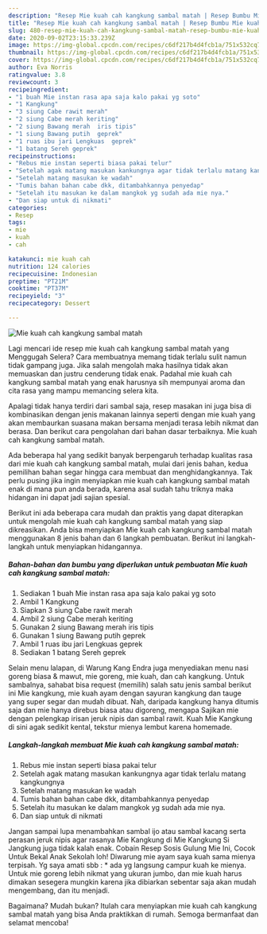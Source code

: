 ```yaml
---
description: "Resep Mie kuah cah kangkung sambal matah | Resep Bumbu Mie kuah cah kangkung sambal matah Yang Bikin Ngiler"
title: "Resep Mie kuah cah kangkung sambal matah | Resep Bumbu Mie kuah cah kangkung sambal matah Yang Bikin Ngiler"
slug: 480-resep-mie-kuah-cah-kangkung-sambal-matah-resep-bumbu-mie-kuah-cah-kangkung-sambal-matah-yang-bikin-ngiler
date: 2020-09-02T23:15:33.239Z
image: https://img-global.cpcdn.com/recipes/c6df217b4d4fcb1a/751x532cq70/mie-kuah-cah-kangkung-sambal-matah-foto-resep-utama.jpg
thumbnail: https://img-global.cpcdn.com/recipes/c6df217b4d4fcb1a/751x532cq70/mie-kuah-cah-kangkung-sambal-matah-foto-resep-utama.jpg
cover: https://img-global.cpcdn.com/recipes/c6df217b4d4fcb1a/751x532cq70/mie-kuah-cah-kangkung-sambal-matah-foto-resep-utama.jpg
author: Eva Norris
ratingvalue: 3.8
reviewcount: 3
recipeingredient:
- "1 buah Mie instan rasa apa saja kalo pakai yg soto"
- "1 Kangkung"
- "3 siung Cabe rawit merah"
- "2 siung Cabe merah keriting"
- "2 siung Bawang merah  iris tipis"
- "1 siung Bawang putih  geprek"
- "1 ruas ibu jari Lengkuas  geprek"
- "1 batang Sereh geprek"
recipeinstructions:
- "Rebus mie instan seperti biasa pakai telur"
- "Setelah agak matang masukan kankungnya agar tidak terlalu matang kangkungnya"
- "Setelah matang masukan ke wadah"
- "Tumis bahan bahan cabe dkk, ditambahkannya penyedap"
- "Setelah itu masukan ke dalam mangkok yg sudah ada mie nya."
- "Dan siap untuk di nikmati"
categories:
- Resep
tags:
- mie
- kuah
- cah

katakunci: mie kuah cah 
nutrition: 124 calories
recipecuisine: Indonesian
preptime: "PT21M"
cooktime: "PT37M"
recipeyield: "3"
recipecategory: Dessert

---
```



![Mie kuah cah kangkung sambal matah](https://img-global.cpcdn.com/recipes/c6df217b4d4fcb1a/751x532cq70/mie-kuah-cah-kangkung-sambal-matah-foto-resep-utama.jpg)

Lagi mencari ide resep mie kuah cah kangkung sambal matah yang Menggugah Selera? Cara membuatnya memang tidak terlalu sulit namun tidak gampang juga. Jika salah mengolah maka hasilnya tidak akan memuaskan dan justru cenderung tidak enak. Padahal mie kuah cah kangkung sambal matah yang enak harusnya sih mempunyai aroma dan cita rasa yang mampu memancing selera kita.

Apalagi tidak hanya terdiri dari sambal saja, resep masakan ini juga bisa di kombinasikan dengan jenis makanan lainnya seperti dengan mie kuah yang akan membaurkan suasana makan bersama menjadi terasa lebih nikmat dan berasa. Dan berikut cara pengolahan dari bahan dasar terbaiknya. Mie kuah cah kangkung sambal matah.

Ada beberapa hal yang sedikit banyak berpengaruh terhadap kualitas rasa dari mie kuah cah kangkung sambal matah, mulai dari jenis bahan, kedua pemilihan bahan segar hingga cara membuat dan menghidangkannya. Tak perlu pusing jika ingin menyiapkan mie kuah cah kangkung sambal matah enak di mana pun anda berada, karena asal sudah tahu triknya maka hidangan ini dapat jadi sajian spesial.


Berikut ini ada beberapa cara mudah dan praktis yang dapat diterapkan untuk mengolah mie kuah cah kangkung sambal matah yang siap dikreasikan. Anda bisa menyiapkan Mie kuah cah kangkung sambal matah menggunakan 8 jenis bahan dan 6 langkah pembuatan. Berikut ini langkah-langkah untuk menyiapkan hidangannya.

<!--inarticleads1-->

##### Bahan-bahan dan bumbu yang diperlukan untuk pembuatan Mie kuah cah kangkung sambal matah:

1. Sediakan 1 buah Mie instan rasa apa saja kalo pakai yg soto
1. Ambil 1 Kangkung
1. Siapkan 3 siung Cabe rawit merah
1. Ambil 2 siung Cabe merah keriting
1. Gunakan 2 siung Bawang merah  iris tipis
1. Gunakan 1 siung Bawang putih  geprek
1. Ambil 1 ruas ibu jari Lengkuas  geprek
1. Sediakan 1 batang Sereh geprek


Selain menu lalapan, di Warung Kang Endra juga menyediakan menu nasi goreng biasa &amp; mawut, mie goreng, mie kuah, dan cah kangkung. Untuk sambalnya, sahabat bisa request (memilih) salah satu jenis sambal berikut ini Mie kangkung, mie kuah ayam dengan sayuran kangkung dan tauge yang super segar dan mudah dibuat. Nah, daripada kangkung hanya ditumis saja dan mie hanya direbus biasa atau digoreng, mengapa Sajikan mie dengan pelengkap irisan jeruk nipis dan sambal rawit. Kuah Mie Kangkung di sini agak sedikit kental, tekstur mienya lembut karena homemade. 

<!--inarticleads2-->

##### Langkah-langkah membuat Mie kuah cah kangkung sambal matah:

1. Rebus mie instan seperti biasa pakai telur
1. Setelah agak matang masukan kankungnya agar tidak terlalu matang kangkungnya
1. Setelah matang masukan ke wadah
1. Tumis bahan bahan cabe dkk, ditambahkannya penyedap
1. Setelah itu masukan ke dalam mangkok yg sudah ada mie nya.
1. Dan siap untuk di nikmati


Jangan sampai lupa menambahkan sambal ijo atau sambal kacang serta perasan jeruk nipis agar rasanya Mie Kangkung di Mie Kangkung Si Jangkung juga tidak kalah enak. Cobain Resep Sosis Gulung Mie Ini, Cocok Untuk Bekal Anak Sekolah loh! Diwarung mie ayam saya kuah sama mienya terpisah. Yg saya amati sbb : * ada yg langsung campur kuah ke mienya. Untuk mie goreng lebih nikmat yang ukuran jumbo, dan mie kuah harus dimakan sesegera mungkin karena jika dibiarkan sebentar saja akan mudah mengembang, dan itu menjadi. 

Bagaimana? Mudah bukan? Itulah cara menyiapkan mie kuah cah kangkung sambal matah yang bisa Anda praktikkan di rumah. Semoga bermanfaat dan selamat mencoba!
